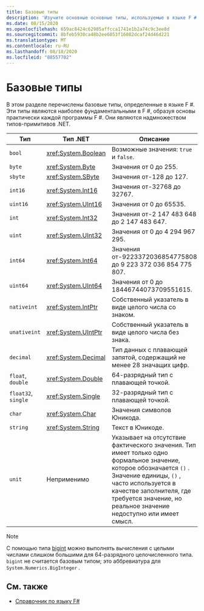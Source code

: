 ```yaml
---
title: Базовые типы
description: 'Изучите основные основные типы, используемые в языке F #.'
ms.date: 08/15/2020
ms.openlocfilehash: 659ac8424c62985affcca1741e1b2a74c9c3ee8d
ms.sourcegitcommit: 8bfeb5930ca48b2ee6053f16082dcaf24d46d221
ms.translationtype: MT
ms.contentlocale: ru-RU
ms.lasthandoff: 08/18/2020
ms.locfileid: "88557702"
---
```

# <a name="basic-types"></a>Базовые типы

В этом разделе перечислены базовые типы, определенные в языке F #. Эти типы являются наиболее фундаментальными в F #, образуя основы практически каждой программы F #. Они являются надмножеством типов-примитивов .NET.

|Тип|Тип .NET|Описание|Пример|
|----|---------|-----------|-------|
|`bool`|<xref:System.Boolean>|Возможные значения: `true` и `false`.|`true`/`false`|
|`byte`|<xref:System.Byte>|Значения от 0 до 255.|`1uy`|
|`sbyte`|<xref:System.SByte>|Значения от-128 до 127.|`1y`|
|`int16`|<xref:System.Int16>|Значения от-32768 до 32767.|`1s`|
|`uint16`|<xref:System.UInt16>|Значения от 0 до 65535.|`1us`|
|`int`|<xref:System.Int32>|Значения от-2 147 483 648 до 2 147 483 647.|`1`|
|`uint`|<xref:System.UInt32>|Значения от 0 до 4 294 967 295.|`1u`|
|`int64`|<xref:System.Int64>|Значения от-9223372036854775808 до 9 223 372 036 854 775 807.|`1L`|
|`uint64`|<xref:System.UInt64>|Значения от 0 до 18446744073709551615.|`1UL`|
|`nativeint`|<xref:System.IntPtr>|Собственный указатель в виде целого числа со знаком.|`nativeint 1`|
|`unativeint`|<xref:System.UIntPtr>|Собственный указатель в виде целого числа без знака.|`unativeint 1`|
|`decimal`|<xref:System.Decimal>|Тип данных с плавающей запятой, содержащий не менее 28 значащих цифр.|`1.0`|
|`float`, `double`|<xref:System.Double>|64-разрядный тип с плавающей точкой.|`1.0`|
|`float32`, `single`|<xref:System.Single>|32-разрядный тип с плавающей точкой.|`1.0f`|
|`char`|<xref:System.Char>|Значения символов Юникода.|`'c'`|
|`string`|<xref:System.String>|Текст в Юникоде.|`"str"`|
|`unit`|Неприменимо|Указывает на отсутствие фактического значения. Тип имеет только одно формальное значение, которое обозначается `()` . Значение единицы, `()` , часто используется в качестве заполнителя, где требуется значение, но реальное значение недоступно или имеет смысл.|`()`|

> [!NOTE]
> С помощью типа [bigint](https://fsharp.github.io/fsharp-core-docs/reference/fsharp-core-bigint.html) можно выполнять вычисления с целыми числами слишком большими для 64-разрядного целочисленного типа. `bigint` не считается базовым типом; это аббревиатура для `System.Numerics.BigInteger` .

## <a name="see-also"></a>См. также

- [Справочник по языку F#](index.md)
